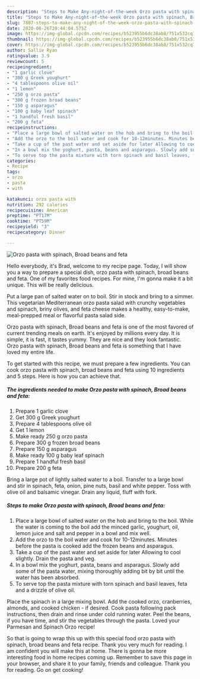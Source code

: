 ```yaml
---
description: "Steps to Make Any-night-of-the-week Orzo pasta with spinach, Broad beans and feta"
title: "Steps to Make Any-night-of-the-week Orzo pasta with spinach, Broad beans and feta"
slug: 7807-steps-to-make-any-night-of-the-week-orzo-pasta-with-spinach-broad-beans-and-feta
date: 2020-06-26T20:44:04.575Z
image: https://img-global.cpcdn.com/recipes/b523955b6dc38ab8/751x532cq70/orzo-pasta-with-spinach-broad-beans-and-feta-recipe-main-photo.jpg
thumbnail: https://img-global.cpcdn.com/recipes/b523955b6dc38ab8/751x532cq70/orzo-pasta-with-spinach-broad-beans-and-feta-recipe-main-photo.jpg
cover: https://img-global.cpcdn.com/recipes/b523955b6dc38ab8/751x532cq70/orzo-pasta-with-spinach-broad-beans-and-feta-recipe-main-photo.jpg
author: Sallie Ryan
ratingvalue: 3.9
reviewcount: 5
recipeingredient:
- "1 garlic clove"
- "300 g Greek youghurt"
- "4 tablespoons olive oil"
- "1 lemon"
- "250 g orzo pasta"
- "300 g frozen broad beans"
- "150 g asparagus"
- "100 g baby leaf spinach"
- "1 handful fresh basil"
- "200 g feta"
recipeinstructions:
- "Place a large bowl of salted water on the hob and bring to the boil. While the water is coming to the boil add the minced garlic, youghurt, oil, lemon juice and salt and pepper in a bowl and mix well."
- "Add the orzo to the boil water and cook for 10-12minutes. Minutes before the pasta is cooked add the frozen beans and asparagus."
- "Take a cup of the past water and set aside for later Allowing to cool slightly. Drain the pasta and veg."
- "In a bowl mix the yoghurt, pasta, beans and asparagus. Slowly add some of the pasta water, mixing thoroughly adding bit by bit until the water has been absorbed."
- "To serve top the pasta mixture with torn spinach and basil leaves, feta and a drizzle of olive oil."
categories:
- Recipe
tags:
- orzo
- pasta
- with

katakunci: orzo pasta with 
nutrition: 292 calories
recipecuisine: American
preptime: "PT17M"
cooktime: "PT59M"
recipeyield: "3"
recipecategory: Dinner

---
```



![Orzo pasta with spinach, Broad beans and feta](https://img-global.cpcdn.com/recipes/b523955b6dc38ab8/751x532cq70/orzo-pasta-with-spinach-broad-beans-and-feta-recipe-main-photo.jpg)

Hello everybody, it's Brad, welcome to my recipe page. Today, I will show you a way to prepare a special dish, orzo pasta with spinach, broad beans and feta. One of my favorites food recipes. For mine, I'm gonna make it a bit unique. This will be really delicious.

Put a large pan of salted water on to boil. Stir in stock and bring to a simmer. This vegetarian Mediterranean orzo pasta salad with crunchy vegetables and spinach, briny olives, and feta cheese makes a healthy, easy-to-make, meal-prepped meal or flavorful pasta salad side.

Orzo pasta with spinach, Broad beans and feta is one of the most favored of current trending meals on earth. It's enjoyed by millions every day. It is simple, it is fast, it tastes yummy. They are nice and they look fantastic. Orzo pasta with spinach, Broad beans and feta is something that I have loved my entire life.


To get started with this recipe, we must prepare a few ingredients. You can cook orzo pasta with spinach, broad beans and feta using 10 ingredients and 5 steps. Here is how you can achieve that.

<!--inarticleads1-->

##### The ingredients needed to make Orzo pasta with spinach, Broad beans and feta:

1. Prepare 1 garlic clove
1. Get 300 g Greek youghurt
1. Prepare 4 tablespoons olive oil
1. Get 1 lemon
1. Make ready 250 g orzo pasta
1. Prepare 300 g frozen broad beans
1. Prepare 150 g asparagus
1. Make ready 100 g baby leaf spinach
1. Prepare 1 handful fresh basil
1. Prepare 200 g feta


Bring a large pot of lightly salted water to a boil. Transfer to a large bowl and stir in spinach, feta, onion, pine nuts, basil and white pepper. Toss with olive oil and balsamic vinegar. Drain any liquid, fluff with fork. 

<!--inarticleads2-->

##### Steps to make Orzo pasta with spinach, Broad beans and feta:

1. Place a large bowl of salted water on the hob and bring to the boil. While the water is coming to the boil add the minced garlic, youghurt, oil, lemon juice and salt and pepper in a bowl and mix well.
1. Add the orzo to the boil water and cook for 10-12minutes. Minutes before the pasta is cooked add the frozen beans and asparagus.
1. Take a cup of the past water and set aside for later Allowing to cool slightly. Drain the pasta and veg.
1. In a bowl mix the yoghurt, pasta, beans and asparagus. Slowly add some of the pasta water, mixing thoroughly adding bit by bit until the water has been absorbed.
1. To serve top the pasta mixture with torn spinach and basil leaves, feta and a drizzle of olive oil.


Place the spinach in a large mixing bowl. Add the cooked orzo, cranberries, almonds, and cooked chicken - if desired. Cook pasta following pack instructions, then drain and rinse under cold running water. Peel the beans, if you have time, and stir the vegetables through the pasta. Loved your Parmesan and Spinach Orzo recipe! 

So that is going to wrap this up with this special food orzo pasta with spinach, broad beans and feta recipe. Thank you very much for reading. I am confident you will make this at home. There is gonna be more interesting food in home recipes coming up. Remember to save this page in your browser, and share it to your family, friends and colleague. Thank you for reading. Go on get cooking!
